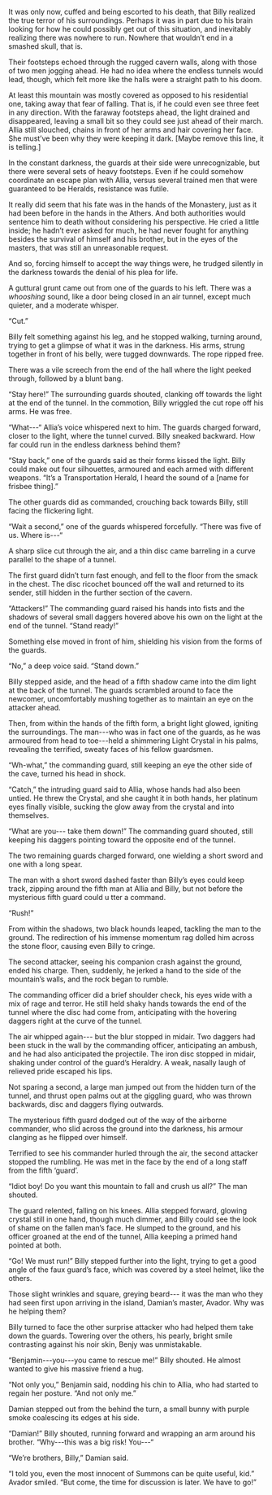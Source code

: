 It was only now, cuffed and being escorted to his death, that Billy realized the true terror of his surroundings. Perhaps it was in part due to his brain looking for how he could possibly get out of this situation, and inevitably realizing there was nowhere to run. Nowhere that wouldn’t end in a smashed skull, that is. 

Their footsteps echoed through the rugged cavern walls, along with those of two men jogging ahead. He had no idea where the endless tunnels would lead, though, which felt more like the halls were a straight path to his doom. 

At least this mountain was mostly covered as opposed to his residential one, taking away that fear of falling. That is, if he could even see three feet in any direction. With the faraway footsteps ahead, the light drained and disappeared, leaving a small bit so they could see just ahead of their march. Allia still slouched, chains in front of her arms and hair covering her face. She must’ve been why they were keeping it dark. \[Maybe remove this line, it is telling.\]

In the constant darkness, the guards at their side were unrecognizable, but there were several sets of heavy footsteps. Even if he could somehow coordinate an escape plan with Allia, versus several trained men that were guaranteed to be Heralds, resistance was futile.

It really did seem that his fate was in the hands of the Monastery, just as it had been before in the hands in the Athers. And both authorities would sentence him to death without considering his perspective. He cried a little inside; he hadn’t ever asked for much, he had never fought for anything besides the survival of himself and his brother, but in the eyes of the masters, that was still an unreasonable request.

And so, forcing himself to accept the way things were, he trudged silently in the darkness towards the denial of his plea for life.

A guttural grunt came out from one of the guards to his left. There was a *whooshing* sound, like a door being closed in an air tunnel, except much quieter, and a moderate whisper.

“Cut.”

Billy felt something against his leg, and he stopped walking, turning around, trying to get a glimpse of what it was in the darkness. His arms, strung together in front of his belly, were tugged downwards. The rope ripped free.

There was a vile screech from the end of the hall where the light peeked through, followed by a blunt bang. 

“Stay here!” The surrounding guards shouted, clanking off towards the light at the end of the tunnel. In the commotion, Billy wriggled the cut rope off his arms. He was free.

“What---“ Allia’s voice whispered next to him. The guards charged forward, closer to the light, where the tunnel curved.  Billy sneaked backward. How far could run in the endless darkness behind them?

“Stay back,” one of the guards said as their forms kissed the light. Billy could make out four silhouettes, armoured and each armed with different weapons. “It’s a Transportation Herald, I heard the sound of a \[name for frisbee thing\].”

The other guards did as commanded, crouching back towards Billy, still facing the flickering light.

“Wait a second,” one of the guards whispered forcefully. “There was five of us. Where is---“

A sharp slice cut through the air, and a thin disc came barreling in a curve parallel to the shape of a tunnel.

The first guard didn’t turn fast enough, and fell to the floor from the smack in the chest. The disc ricochet bounced off the wall and returned to its sender, still hidden in the further section of the cavern.

“Attackers!”  The commanding guard raised his hands into fists and the shadows of several small daggers hovered above his own on the light at the end of the tunnel. “Stand ready!” 

Something else moved in front of him, shielding his vision from the forms of the guards.

“No,” a deep voice said. “Stand down.”

Billy stepped aside, and the head of a fifth shadow came into the dim light at the back of the tunnel. The guards scrambled around to face the newcomer, uncomfortably mushing together as to maintain an eye on the attacker ahead.

Then, from within the hands of the fifth form, a bright light glowed, igniting the surroundings. The man---who was in fact one of the guards, as he was armoured from head to toe---held a shimmering Light Crystal in his palms, revealing the terrified, sweaty faces of his fellow guardsmen.

“Wh-what,” the commanding guard, still keeping an eye the other side of the cave, turned his head in shock.

“Catch,” the intruding guard said to Allia, whose hands had also been untied. He threw the Crystal, and she caught it in both hands, her platinum eyes finally visible, sucking the glow away from the crystal and into themselves.

“What are you--- take them down!” The commanding guard shouted, still keeping his daggers pointing toward the opposite end of the tunnel. 

The two remaining guards charged forward, one wielding a short sword and one with a long spear. 

The man with a short sword dashed faster than Billy’s eyes could keep track, zipping around the fifth man at Allia and Billy, but not before the mysterious fifth guard could u	tter a command.

“Rush!” 

From within the shadows, two black hounds leaped, tackling the man to the ground. The redirection of his immense momentum rag dolled him across the stone floor, causing even Billy to cringe. 

The second attacker, seeing his companion crash against the ground, ended his charge. Then, suddenly, he jerked a hand to the side of the mountain’s walls, and the rock began to rumble.

The commanding officer did a brief shoulder check, his eyes wide with a mix of rage and terror. He still held shaky hands towards the end of the tunnel where the disc had come from, anticipating with the hovering daggers right at the curve of the tunnel.

The air whipped again--- but the blur stopped in midair. Two daggers had been stuck in the wall by the commanding officer, anticipating an ambush, and he had also anticipated the projectile. The iron disc stopped in midair, shaking under control of the guard’s Heraldry. A weak, nasally laugh of relieved pride escaped his lips.

Not sparing a second, a large man jumped out from the hidden turn of the tunnel, and thrust open palms out at the giggling guard, who was thrown backwards, disc and daggers flying outwards.

The mysterious fifth guard dodged out of the way of the airborne commander, who slid across the ground into the darkness, his armour clanging as he flipped over himself. 

Terrified to see his commander hurled through the air, the second attacker stopped the rumbling. He was met in the face by the end of a long staff from the fifth ‘guard’.

“Idiot boy! Do you want this mountain to fall and crush us all?” The man shouted.

The guard relented, falling on his knees. Allia stepped forward, glowing crystal still in one hand, though much dimmer, and Billy could see the look of shame on the fallen man’s face. He slumped to the ground, and his officer groaned at the end of the tunnel, Allia keeping a primed hand pointed at both.

“Go! We must run!” Billy stepped further into the light, trying to get a good angle of the faux guard’s face, which was covered by a steel helmet, like the others.

Those slight wrinkles and square, greying beard--- it was the man who they had seen first upon arriving in the island, Damian’s master, Avador. Why was he helping them?

Billy turned to face the other surprise attacker who had helped them take down the guards. Towering over the others, his pearly, bright smile contrasting against his noir skin, Benjy was unmistakable.

“Benjamin---you---you came to rescue me!” Billy shouted. He almost wanted to give his massive friend a hug. 

“Not only you,” Benjamin said, nodding his chin to Allia, who had started to regain her posture. “And not only me.”

Damian stepped out from the behind the turn, a small bunny with purple smoke coalescing its edges at his side.

“Damian!” Billy shouted, running forward and wrapping an arm around his brother. “Why---this was a big risk! You---“

“We’re brothers, Billy,” Damian said. 

“I told you, even the most innocent of Summons can be quite useful, kid.” Avador smiled. “But come, the time for discussion is later. We have to go!”





